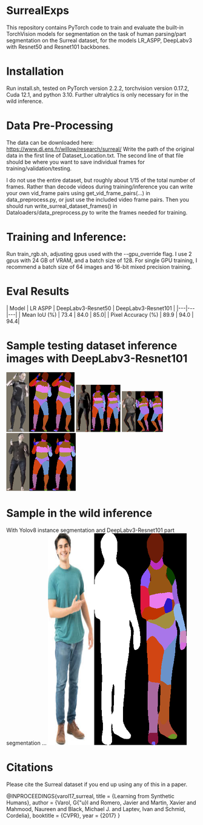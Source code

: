 # SurrealExps

This repository contains PyTorch code to train and evaluate the built-in TorchVision models for segmentation on the task of human parsing/part segmentation
on the Surreal dataset, for the models LR_ASPP, DeepLabv3 with Resnet50 and Resnet101 backbones. 

# Installation
Run install.sh, tested on PyTorch version 2.2.2, torchvision version 0.17.2, Cuda 12.1, and python 3.10. Further ultralytics is only
necessary for in the wild inference.

# Data Pre-Processing
The data can be downloaded here: https://www.di.ens.fr/willow/research/surreal/
Write the path of the original data in the first line of Dataset_Location.txt.
The second line of that file should be where you want to save individual frames
for training/validation/testing. 

I do not use the entire dataset, but roughly about 1/15 of the total number of frames.
Rather than decode videos during training/inference you can write your own vid_frame pairs using get_vid_frame_pairs(...) in data_preprocess.py, 
or just use the included video frame pairs. Then you should run write_surreal_dataset_frames() in Dataloaders/data_preprocess.py to write
the frames needed for training.

# Training and Inference:
Run train_rgb.sh, adjusting gpus used with the --gpu_override flag. I use 2 gpus with 24 GB of VRAM, and a batch size of 128. For single
GPU training, I recommend a batch size of 64 images and 16-bit mixed precision training.  

# Eval Results
| Model | LR ASPP | DeepLabv3-Resnet50 | DeepLabv3-Resnet101 |
|---|---|---|
| Mean IoU (%) | 73.4 | 84.0 | 85.0|
| Pixel Accuracy (%) | 89.9 | 94.0 | 94.4|


# Sample testing dataset inference images with DeepLabv3-Resnet101
![img.png](img.png)
![img_1.png](img_1.png)
![img_2.png](img_2.png)
![img_3.png](img_3.png)

# Sample in the wild inference
With Yolov8 instance segmentation and DeepLabv3-Resnet101 part segmentation ...
![img_4.png](img_4.png)

# Citations
Please cite the Surreal dataset if you end up using any of this in a paper. 


@INPROCEEDINGS{varol17_surreal,
  title     = {Learning from Synthetic Humans},
  author    = {Varol, G{\"u}l and Romero, Javier and Martin, Xavier and Mahmood, Naureen and Black, Michael J. and Laptev, Ivan and Schmid, Cordelia},
  booktitle = {CVPR},
  year      = {2017}
}

